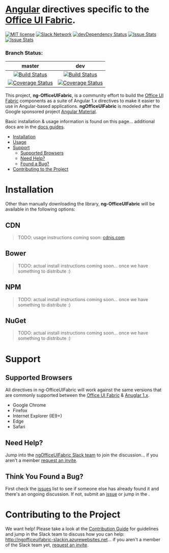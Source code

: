 # [Angular](https://angularjs.org) directives specific to the [Office UI Fabric](https://github.com/OfficeDev/office-ui-fabric).

[![MIT license](https://img.shields.io/npm/l/express.svg)](https://github.com/ngOfficeUIFabric/ng-officeuifabric/blob/master/LICENSE)
[![Slack Network](http://ngofficeuifabric-slackin.azurewebsites.net/badge.svg)](http://ngofficeuifabric-slackin.azurewebsites.net/)
[![devDependency Status](https://david-dm.org/ngOfficeUIFabric/ng-officeuifabric/dev-status.svg)](https://david-dm.org/ngOfficeUIFabric/ng-officeuifabric#info=devDependencies)
[![Issue Stats](http://www.issuestats.com/github/ngOfficeUIFabric/ng-officeuifabric/badge/pr)](http://www.issuestats.com/github/ngOfficeUIFabric/ng-officeuifabric)
[![Issue Stats](http://www.issuestats.com/github/ngOfficeUIFabric/ng-officeuifabric/badge/issue)](http://www.issuestats.com/github/ngOfficeUIFabric/ng-officeuifabric)

### Branch Status:
master | dev
:------: | :---:
[![Build Status](https://travis-ci.org/ngOfficeUIFabric/ng-officeuifabric.svg?branch=master)](https://travis-ci.org/ngOfficeUIFabric/ng-officeuifabric?branch=master) | [![Build Status](https://travis-ci.org/ngOfficeUIFabric/ng-officeuifabric.svg?branch=dev)](https://travis-ci.org/ngOfficeUIFabric/ng-officeuifabric?branch=dev)
[![Coverage Status](https://coveralls.io/repos/ngOfficeUIFabric/ng-officeuifabric/badge.svg?branch=master&service=github)](https://coveralls.io/github/ngOfficeUIFabric/ng-officeuifabric?branch=master) | [![Coverage Status](https://coveralls.io/repos/ngOfficeUIFabric/ng-officeuifabric/badge.svg?branch=dev&service=github)](https://coveralls.io/github/ngOfficeUIFabric/ng-officeuifabric?branch=dev)

This project, **ng-OfficeUIFabric**, is a community effort to build the [Office UI Fabric](http://dev.office.com/fabric) components as a suite of Angular 1.x directives to make it easier to use in Angular-based applications. **ngOfficeUIFabric** is modeled after the Google sponsored project [Angular Material](https://material.angularjs.org).

Basic installation & usage information is found on this page... additional docs are in the [docs guides](https://github.com/ngOfficeUIFabric/ng-officeuifabric/tree/master/docs/guides). 

- [Installation](#installation)
- [Usage](#usage)
- [Support](#support)
  - [Supported Browsers](#supported-browsers)
  - [Need Help?](#need-help)
  - [Found a Bug?](#think-you-found-a-bug)
- [Contributing to the Project](#contributing-to-the-project)

# Installation

Other than manually downloading the library, **ng-OfficeUIFabric** will be available in the following options:

## CDN

> TODO: usage instructions coming soon: [cdnjs.com](https://cdnjs.com)

## Bower

> TODO: actual install instructions coming soon... once we have something to distribute :)

## NPM

> TODO: actual install instructions coming soon... once we have something to distribute :)

## NuGet

> TODO: actual install instructions coming soon... once we have something to distribute :)

# Support

## Supported Browsers

All directives in ng-OfficeUIFabric will work against the same versions that are commonly supported between the [Office UI Fabric](http://dev.office.com/fabric/resources-and-faq) & [Anuglar 1.x](https://docs.angularjs.org/guide/ie).

- Google Chrome
- Firefox
- Internet Explorer (IE9+)
- Edge
- Safari

## Need Help?

Jump into the [ngOfficeUIFabric Slack team](http://ngofficeuifabric.slack.com) to join the discussion... if you aren't a member [request an invite](http://ngofficeuifabric-slackin.azurewebsites.net).

## Think You Found a Bug?

First check the [issues](https://github.com/ngOfficeUIFabric/ng-officeuifabric/issues) list to see if someone else has already found it and there's an ongoing discussion. If not, submit an [issue](https://github.com/ngOfficeUIFabric/ng-officeuifabric/issues) or jump in the .

# Contributing to the Project

We want help! Please take a look at the [Contribution Guide](CONTRIBUTING.md) for guidelines and jump in the Slack team to discuss how you can help: http://ngofficeuifabric-slackin.azurewebsites.net... if you aren't a member of the Slack team yet, [request an invite](http://ngofficeuifabric-slackin.azurewebsites.net).